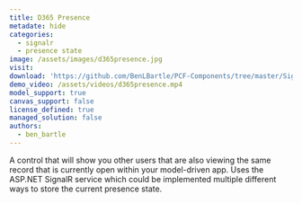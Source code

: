 ```yaml
---
title: D365 Presence
metadate: hide
categories:
  - signalr
  - presence state
image: /assets/images/d365presence.jpg
visit: 
download: 'https://github.com/BenLBartle/PCF-Components/tree/master/SignalRPresence'
demo_video: /assets/videos/d365presence.mp4
model_support: true
canvas_support: false
license_defined: true
managed_solution: false
authors:
  - ben_bartle
---
```


A control that will show you other users that are also viewing the same record that is currently open within your model-driven app.
Uses the ASP.NET SignalR service which could be implemented multiple different ways to store the current presence state.
